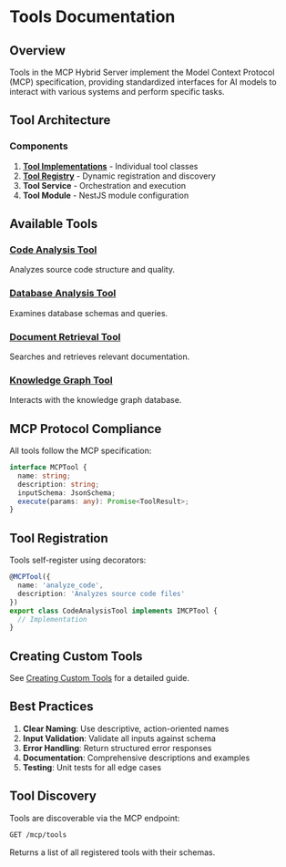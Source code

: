 # Tools Documentation

## Overview

Tools in the MCP Hybrid Server implement the Model Context Protocol (MCP) specification, providing standardized interfaces for AI models to interact with various systems and perform specific tasks.

## Tool Architecture

### Components

1. **[Tool Implementations](./implementations/)** - Individual tool classes
2. **[Tool Registry](./registry/)** - Dynamic registration and discovery
3. **Tool Service** - Orchestration and execution
4. **Tool Module** - NestJS module configuration

## Available Tools

### [Code Analysis Tool](./implementations/code-analysis-tool.md)
Analyzes source code structure and quality.

### [Database Analysis Tool](./implementations/database-analysis-tool.md)
Examines database schemas and queries.

### [Document Retrieval Tool](./implementations/document-retrieval-tool.md)
Searches and retrieves relevant documentation.

### [Knowledge Graph Tool](./implementations/knowledge-graph-tool.md)
Interacts with the knowledge graph database.

## MCP Protocol Compliance

All tools follow the MCP specification:

```typescript
interface MCPTool {
  name: string;
  description: string;
  inputSchema: JsonSchema;
  execute(params: any): Promise<ToolResult>;
}
```

## Tool Registration

Tools self-register using decorators:

```typescript
@MCPTool({
  name: 'analyze_code',
  description: 'Analyzes source code files'
})
export class CodeAnalysisTool implements IMCPTool {
  // Implementation
}
```

## Creating Custom Tools

See [Creating Custom Tools](../../../tutorials/advanced/creating-custom-tools.md) for a detailed guide.

## Best Practices

1. **Clear Naming**: Use descriptive, action-oriented names
2. **Input Validation**: Validate all inputs against schema
3. **Error Handling**: Return structured error responses
4. **Documentation**: Comprehensive descriptions and examples
5. **Testing**: Unit tests for all edge cases

## Tool Discovery

Tools are discoverable via the MCP endpoint:

```bash
GET /mcp/tools
```

Returns a list of all registered tools with their schemas.